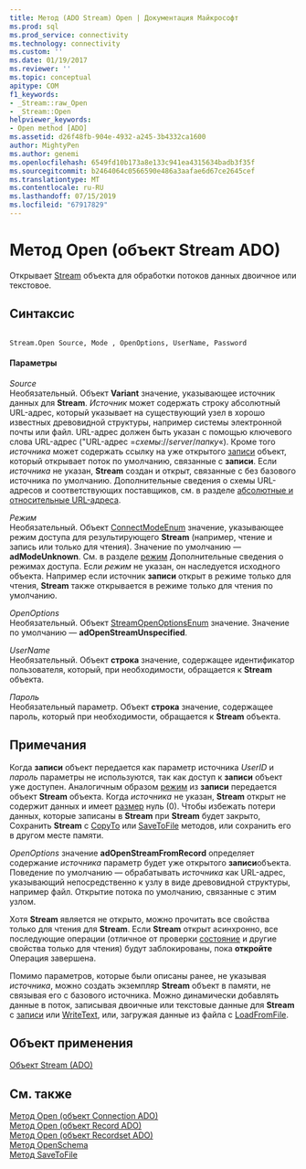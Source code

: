```yaml
---
title: Метод (ADO Stream) Open | Документация Майкрософт
ms.prod: sql
ms.prod_service: connectivity
ms.technology: connectivity
ms.custom: ''
ms.date: 01/19/2017
ms.reviewer: ''
ms.topic: conceptual
apitype: COM
f1_keywords:
- _Stream::raw_Open
- _Stream::Open
helpviewer_keywords:
- Open method [ADO]
ms.assetid: d26f48fb-904e-4932-a245-3b4332ca1600
author: MightyPen
ms.author: genemi
ms.openlocfilehash: 6549fd10b173a8e133c941ea4315634badb3f35f
ms.sourcegitcommit: b2464064c0566590e486a3aafae6d67ce2645cef
ms.translationtype: MT
ms.contentlocale: ru-RU
ms.lasthandoff: 07/15/2019
ms.locfileid: "67917829"
---
```

# <a name="open-method-ado-stream"></a>Метод Open (объект Stream ADO)
Открывает [Stream](../../../ado/reference/ado-api/stream-object-ado.md) объекта для обработки потоков данных двоичное или текстовое.  
  
## <a name="syntax"></a>Синтаксис  
  
```  
  
Stream.Open Source, Mode , OpenOptions, UserName, Password  
```  
  
#### <a name="parameters"></a>Параметры  
 *Source*  
 Необязательный. Объект **Variant** значение, указывающее источник данных для **Stream**. *Источник* может содержать строку абсолютный URL-адрес, который указывает на существующий узел в хорошо известных древовидной структуры, например системы электронной почты или файл. URL-адрес должен быть указан с помощью ключевого слова URL-адрес ("URL-адрес =*схемы*://*server*/*папку*«). Кроме того *источника* может содержать ссылку на уже открытого [записи](../../../ado/reference/ado-api/record-object-ado.md) объект, который открывает поток по умолчанию, связанные с **записи**. Если *источника* не указан, **Stream** создан и открыт, связанные с без базового источника по умолчанию. Дополнительные сведения о схемы URL-адресов и соответствующих поставщиков, см. в разделе [абсолютные и относительные URL-адреса](../../../ado/guide/data/absolute-and-relative-urls.md).  
  
 *Режим*  
 Необязательный. Объект [ConnectModeEnum](../../../ado/reference/ado-api/connectmodeenum.md) значение, указывающее режим доступа для результирующего **Stream** (например, чтение и запись или только для чтения). Значение по умолчанию — **adModeUnknown**. См. в разделе [режим](../../../ado/reference/ado-api/mode-property-ado.md) Дополнительные сведения о режимах доступа. Если *режим* не указан, он наследуется исходного объекта. Например если источник **записи** открыт в режиме только для чтения, **Stream** также открывается в режиме только для чтения по умолчанию.  
  
 *OpenOptions*  
 Необязательный. Объект [StreamOpenOptionsEnum](../../../ado/reference/ado-api/streamopenoptionsenum.md) значение. Значение по умолчанию — **adOpenStreamUnspecified**.  
  
 *UserName*  
 Необязательный. Объект **строка** значение, содержащее идентификатор пользователя, который, при необходимости, обращается к **Stream** объекта.  
  
 *Пароль*  
 Необязательный параметр. Объект **строка** значение, содержащее пароль, который при необходимости, обращается к **Stream** объекта.  
  
## <a name="remarks"></a>Примечания  
 Когда **записи** объект передается как параметр источника *UserID* и *пароль* параметры не используются, так как доступ к **записи** объект уже доступен. Аналогичным образом [режим](../../../ado/reference/ado-api/mode-property-ado.md) из **записи** передается объект **Stream** объекта. Когда *источника* не указан, **Stream** открыт не содержит данных и имеет [размер](../../../ado/reference/ado-api/size-property-ado-stream.md) нуль (0). Чтобы избежать потери данных, которые записаны в **Stream** при **Stream** будет закрыто, Сохранить **Stream** с [CopyTo](../../../ado/reference/ado-api/copyto-method-ado.md) или [ SaveToFile](../../../ado/reference/ado-api/savetofile-method.md) методов, или сохранить его в другом месте памяти.  
  
 *OpenOptions* значение **adOpenStreamFromRecord** определяет содержание *источника* параметр будет уже открытого **записи**объекта. Поведение по умолчанию — обрабатывать *источника* как URL-адрес, указывающий непосредственно к узлу в виде древовидной структуры, например файл. Открытие потока по умолчанию, связанные с этим узлом.  
  
 Хотя **Stream** является не открыто, можно прочитать все свойства только для чтения для **Stream**. Если **Stream** открыт асинхронно, все последующие операции (отличное от проверки [состояние](../../../ado/reference/ado-api/state-property-ado.md) и другие свойства только для чтения) будут заблокированы, пока **откройте** Операция завершена.  
  
 Помимо параметров, которые были описаны ранее, не указывая *источника*, можно создать экземпляр **Stream** объект в памяти, не связывая его с базового источника. Можно динамически добавлять данные в поток, записывая двоичные или текстовые данные для **Stream** с [записи](../../../ado/reference/ado-api/write-method.md) или [WriteText](../../../ado/reference/ado-api/writetext-method.md), или, загружая данные из файла с [ LoadFromFile](../../../ado/reference/ado-api/loadfromfile-method-ado.md).  
  
## <a name="applies-to"></a>Объект применения  
 [Объект Stream (ADO)](../../../ado/reference/ado-api/stream-object-ado.md)  
  
## <a name="see-also"></a>См. также  
 [Метод Open (объект Connection ADO)](../../../ado/reference/ado-api/open-method-ado-connection.md)   
 [Метод Open (объект Record ADO)](../../../ado/reference/ado-api/open-method-ado-record.md)   
 [Метод Open (объект Recordset ADO)](../../../ado/reference/ado-api/open-method-ado-recordset.md)   
 [Метод OpenSchema](../../../ado/reference/ado-api/openschema-method.md)   
 [Метод SaveToFile](../../../ado/reference/ado-api/savetofile-method.md)
